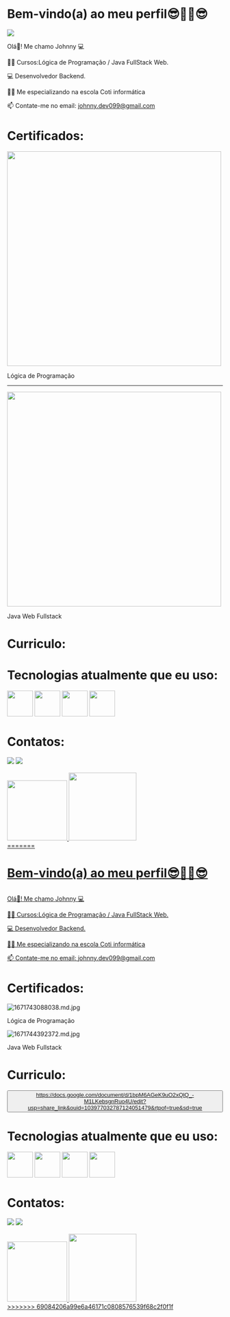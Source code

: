 

<strong><h1>Bem-vindo(a) ao meu perfil😎🤜🤛😎</h1></strong>

<div>

  <img src="eu.jpg">
</div>
 
Olá👋! Me chamo Johnny 💻

👨‍🎓 Cursos:Lógica de Programação / Java FullStack Web. 

💻 Desenvolvedor Backend.

👨‍💻 Me especializando na escola Coti informática

📫 Contate-me no email: johnny.dev099@gmail.com

<strong><h1> Certificados:</strong></h1>

<div>
  <img src="1671743088038.jpg" width="500"/>
  <p> Lógica de Programação</p>
  <hr>
  <img src="1671744392372.jpg" width="500">
  <p> Java Web Fullstack </p>
</div>
<strong><h1> Curriculo:</strong></h1>


 <strong><h1> Tecnologias atualmente que eu uso:</h1></strong>
  
<div>

   <img src="https://cdn.jsdelivr.net/gh/devicons/devicon/icons/html5/html5-original-wordmark.svg" width="60"/>
   <img src="https://cdn.jsdelivr.net/gh/devicons/devicon/icons/css3/css3-original-wordmark.svg" width="60"/> 
   <img src="https://cdn.jsdelivr.net/gh/devicons/devicon/icons/java/java-original-wordmark.svg" width="60"/>
   <img src="https://cdn.jsdelivr.net/gh/devicons/devicon/icons/git/git-original.svg" width="60"/>
 </div>

 <strong> <h1> Contatos:</h1> </strong>

<div>

<a href="https://www.linkedin.com/in/johnnyferreira22" target="_blank">
 <img src="https://img.shields.io/badge/LinkedIn-0077B5?style=for-the-badge&logo=linkedin&logoColor=white" target="_blank"></a>

<a href = "mailto:johnny.tyf2020@gmail.com" target="_blank">
 <img src="https://img.shields.io/badge/Gmail-D14836?style=for-the-badge&logo=gmail&logoColor=white" target="_blank"></a>
</div>

<br>

<div>

   <a href="https://github.com/FerreiraDev22">

   <img height="140em"  whidth= "140em" src="https://github-readme-stats.vercel.app/api?username=FerreiraDev22&show_icons=true&theme=dark&include_all_commits=true&count_private=true"/>

   <img height="158em"   src="https://github-readme-stats.vercel.app/api/top-langs/?username=FerreiraDev22&layout=compact&langs_count=6&theme=dark"/>
</div>
=======

<strong><h1>Bem-vindo(a) ao meu perfil😎🤜🤛😎</h1></strong>

<div>

  <img src="">
</div>
 
Olá👋! Me chamo Johnny 💻

👨‍🎓 Cursos:Lógica de Programação / Java FullStack Web. 

💻 Desenvolvedor Backend.

👨‍💻 Me especializando na escola Coti informática

📫 Contate-me no email: johnny.dev099@gmail.com

<strong><h1> Certificados:</strong></h1>


<img src="https://www.imagemhost.com.br/images/2023/02/15/1671743088038.md.jpg" alt="1671743088038.md.jpg" border="0"/>
<p> Lógica de Programação</p>
<img src="https://www.imagemhost.com.br/images/2023/02/15/1671744392372.md.jpg" alt="1671744392372.md.jpg" border="0"/>
<p> Java Web Fullstack </p>

<strong><h1> Curriculo:</strong></h1>

<button>https://docs.google.com/document/d/1bpM6AGeK9uO2xQlQ_-M1LKebsgnRuo4U/edit?usp=share_link&ouid=103977032787124051479&rtpof=true&sd=true</button>


 <strong><h1> Tecnologias atualmente que eu uso:</h1></strong>
  
<div>

   <img src="https://cdn.jsdelivr.net/gh/devicons/devicon/icons/html5/html5-original-wordmark.svg" width="60"/>
   <img src="https://cdn.jsdelivr.net/gh/devicons/devicon/icons/css3/css3-original-wordmark.svg" width="60"/> 
   <img src="https://cdn.jsdelivr.net/gh/devicons/devicon/icons/java/java-original-wordmark.svg" width="60"/>
   <img src="https://cdn.jsdelivr.net/gh/devicons/devicon/icons/git/git-original.svg" width="60"/>
 </div>

 <strong> <h1> Contatos:</h1> </strong>

<div>

<a href="https://www.linkedin.com/in/johnnyferreira22" target="_blank">
 <img src="https://img.shields.io/badge/LinkedIn-0077B5?style=for-the-badge&logo=linkedin&logoColor=white" target="_blank"></a>

<a href = "mailto:johnny.tyf2020@gmail.com" target="_blank">
 <img src="https://img.shields.io/badge/Gmail-D14836?style=for-the-badge&logo=gmail&logoColor=white" target="_blank"></a>
</div>

<br>

<div>

   <a href="https://github.com/FerreiraDev22">

   <img height="140em"  whidth= "140em" src="https://github-readme-stats.vercel.app/api?username=FerreiraDev22&show_icons=true&theme=dark&include_all_commits=true&count_private=true"/>

   <img height="158em"   src="https://github-readme-stats.vercel.app/api/top-langs/?username=FerreiraDev22&layout=compact&langs_count=6&theme=dark"/>
</div>
>>>>>>> 69084206a99e6a46171c0808576539f68c2f0f1f

